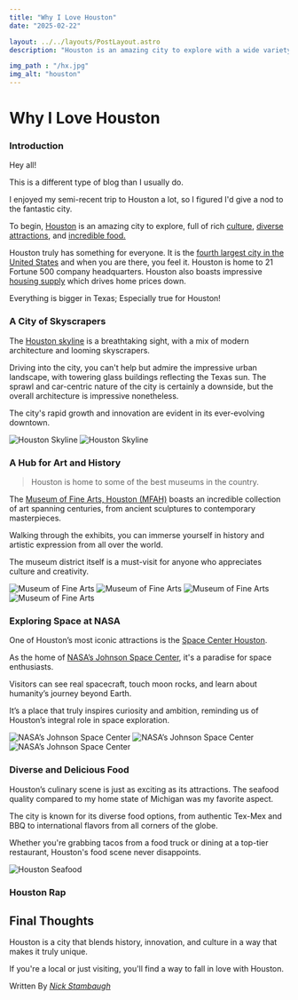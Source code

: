 ```yaml
---
title: "Why I Love Houston"
date: "2025-02-22"

layout: ../../layouts/PostLayout.astro
description: "Houston is an amazing city to explore with a wide variety of interesting activities, culture, and food."

img_path : "/hx.jpg"
img_alt: "houston"
---
```


# Why I Love Houston

### Introduction

Hey all! 

This is a different type of blog than I usually do. 

I enjoyed my semi-recent trip to Houston a lot, so I figured I'd give a nod to the fantastic city.

To begin, [Houston](https://en.wikipedia.org/wiki/Houston) is an amazing city to explore, full of rich [culture](https://en.wikipedia.org/wiki/Houston#Culture), [diverse attractions](https://www.tripadvisor.com/Attractions-g56003-Activities-Houston_Texas.html), and [incredible food.](https://www.google.com/search?q=houston+food) 

Houston truly has something for everyone. It is the [fourth largest city in the United States](https://www.britannica.com/topic/Whats-the-largest-US-city-by-population) and when you are there, you feel it. Houston is home to 21 Fortune 500 company headquarters. Houston also boasts impressive [housing supply](https://fred.stlouisfed.org/series/ACTLISCOU26420) which drives home prices down.

Everything is bigger in Texas; Especially true for Houston!

### A City of Skyscrapers

The [Houston skyline](https://www.gettyimages.com/photos/houston-skyline) is a breathtaking sight, with a mix of modern architecture and looming skyscrapers. 

Driving into the city, you can't help but admire the impressive urban landscape, with towering glass buildings reflecting the Texas sun. The sprawl and car-centric nature of the city is certainly a downside, but the overall architecture is impressive nonetheless.

The city's rapid growth and innovation are evident in its ever-evolving downtown.

![Houston Skyline](../photo/_houston1.jpg "Houston Skyline")
![Houston Skyline](../photo/_houston6.jpg "Houston Skyline")

### A Hub for Art and History

> Houston is home to some of the best museums in the country. 

The [Museum of Fine Arts, Houston (MFAH)](https://www.mfah.org/) boasts an incredible collection of art spanning centuries, from ancient sculptures to contemporary masterpieces. 

Walking through the exhibits, you can immerse yourself in history and artistic expression from all over the world. 

The museum district itself is a must-visit for anyone who appreciates culture and creativity.

![Museum of Fine Arts](../photo/_houston3.jpg "Museum of Fine Arts")
![Museum of Fine Arts](../photo/_houston4.jpg "Museum of Fine Arts")
![Museum of Fine Arts](../photo/_houston7.jpg "Museum of Fine Arts")
![Museum of Fine Arts](../photo/_houston8.jpg "Museum of Fine Arts")

### Exploring Space at NASA

One of Houston’s most iconic attractions is the [Space Center Houston](https://spacecenter.org/). 

As the home of [NASA’s Johnson Space Center](https://www.nasa.gov/johnson/), it's a paradise for space enthusiasts. 

Visitors can see real spacecraft, touch moon rocks, and learn about humanity’s journey beyond Earth. 

It’s a place that truly inspires curiosity and ambition, reminding us of Houston’s integral role in space exploration.

![NASA’s Johnson Space Center](../photo/_houston5.jpg "NASA’s Johnson Space Center")
![NASA’s Johnson Space Center](../photo/_houston9.jpg "NASA’s Johnson Space Center")
![NASA’s Johnson Space Center](../photo/_houston10.jpg "NASA’s Johnson Space Center")

### Diverse and Delicious Food

Houston’s culinary scene is just as exciting as its attractions. The seafood quality compared to my home state of Michigan was my favorite aspect.  

The city is known for its diverse food options, from authentic Tex-Mex and BBQ to international flavors from all corners of the globe. 

Whether you're grabbing tacos from a food truck or dining at a top-tier restaurant, Houston's food scene never disappoints.

![Houston Seafood](../photo/_houston2.jpg "Houston Seafood")

### Houston Rap


## Final Thoughts

Houston is a city that blends history, innovation, and culture in a way that makes it truly unique. 

If you're a local or just visiting, you'll find a way to fall in love with Houston.

Written By [_Nick Stambaugh_](https://www.linkedin.com/in/nick-s-694241139/)